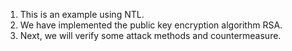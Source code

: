 1. This is an example using NTL.
2. We have implemented the public key encryption algorithm RSA.
3. Next, we will verify some attack methods and countermeasure.
